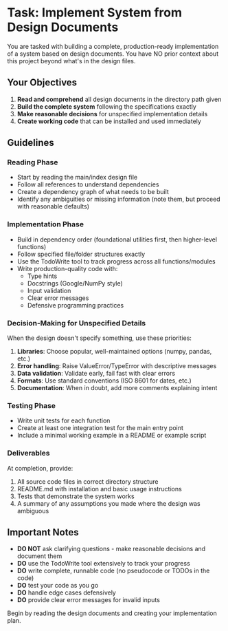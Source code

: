 # Task: Implement System from Design Documents

You are tasked with building a complete, production-ready implementation of a system based on design documents. You have NO prior context about this project beyond what's in the design files.

## Your Objectives

1. **Read and comprehend** all design documents in the directory path given
2. **Build the complete system** following the specifications exactly
3. **Make reasonable decisions** for unspecified implementation details
4. **Create working code** that can be installed and used immediately

## Guidelines

### Reading Phase
- Start by reading the main/index design file
- Follow all references to understand dependencies
- Create a dependency graph of what needs to be built
- Identify any ambiguities or missing information (note them, but proceed with reasonable defaults)

### Implementation Phase
- Build in dependency order (foundational utilities first, then higher-level functions)
- Follow specified file/folder structures exactly
- Use the TodoWrite tool to track progress across all functions/modules
- Write production-quality code with:
  - Type hints
  - Docstrings (Google/NumPy style)
  - Input validation
  - Clear error messages
  - Defensive programming practices

### Decision-Making for Unspecified Details
When the design doesn't specify something, use these priorities:
1. **Libraries**: Choose popular, well-maintained options (numpy, pandas, etc.)
2. **Error handling**: Raise ValueError/TypeError with descriptive messages
3. **Data validation**: Validate early, fail fast with clear errors
4. **Formats**: Use standard conventions (ISO 8601 for dates, etc.)
5. **Documentation**: When in doubt, add more comments explaining intent

### Testing Phase
- Write unit tests for each function
- Create at least one integration test for the main entry point
- Include a minimal working example in a README or example script

### Deliverables
At completion, provide:
1. All source code files in correct directory structure
2. README.md with installation and basic usage instructions
3. Tests that demonstrate the system works
4. A summary of any assumptions you made where the design was ambiguous

## Important Notes

- **DO NOT** ask clarifying questions - make reasonable decisions and document them
- **DO** use the TodoWrite tool extensively to track your progress
- **DO** write complete, runnable code (no pseudocode or TODOs in the code)
- **DO** test your code as you go
- **DO** handle edge cases defensively
- **DO** provide clear error messages for invalid inputs

Begin by reading the design documents and creating your implementation plan.